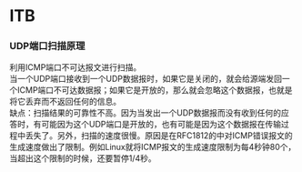 # ITB
### UDP端口扫描原理
利用ICMP端口不可达报文进行扫描。  
当一个UDP端口接收到一个UDP数据报时，如果它是关闭的，就会给源端发回一个ICMP端口不可达数据报；如果它是开放的，那么就会忽略这个数据报，也就是将它丢弃而不返回任何的信息。   
缺点：扫描结果的可靠性不高。因为当发出一个UDP数据报而没有收到任何的应答时，有可能因为这个UDP端口是开放的，也有可能是因为这个数据报在传输过程中丢失了。另外，扫描的速度很慢。原因是在RFC1812的中对ICMP错误报文的生成速度做出了限制。例如Linux就将ICMP报文的生成速度限制为每4秒钟80个，当超出这个限制的时候，还要暂停1/4秒。  

